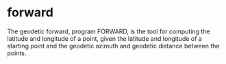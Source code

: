 # forward
The geodetic forward, program FORWARD, is the tool for computing the latitude and longitude of a point, given the latitude and longitude of a starting point and the geodetic azimuth and geodetic distance between the points.
